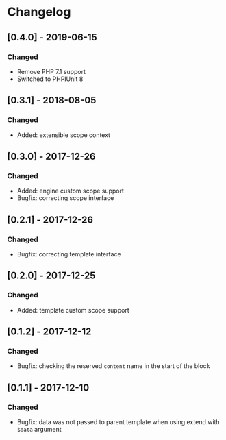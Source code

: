 # Changelog

## [0.4.0] - 2019-06-15

### Changed

* Remove PHP 7.1 support
* Switched to PHPIUnit 8

## [0.3.1] - 2018-08-05

### Changed

* Added: extensible scope context

## [0.3.0] - 2017-12-26

### Changed

* Added: engine custom scope support
* Bugfix: correcting scope interface

## [0.2.1] - 2017-12-26

### Changed

* Bugfix: correcting template interface

## [0.2.0] - 2017-12-25

### Changed

* Added: template custom scope support

## [0.1.2] - 2017-12-12

### Changed

* Bugfix: checking the reserved `content` name in the start of the block

## [0.1.1] - 2017-12-10

### Changed

* Bugfix: data was not passed to parent template when using extend with `$data` argument